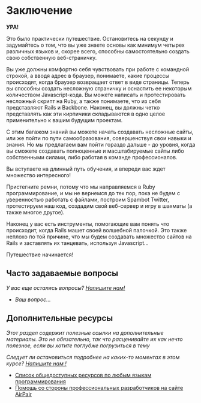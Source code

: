 # Заключение

**УРА!**

Это было практически путешествие. Остановитесь на секунду и задумайтесь о том, что вы уже знаете основы как минимум четырех различных языков и, скорее всего, способны самостоятельно создать свою собственную веб-страничку.

Вы уже должны комфортно себя чувствовать при работе с командной строкой, а вводя адрес в браузер, понимаете, какие процессы происходят, когда браузер возвращает ответ в виде страницы. Теперь вы способны создать несложную страничку и оснастить ее некоторым количеством Javascript-кода. Вы можете написать и протестировать несложный скрипт на Ruby, а также понимаете, что из себя представляют Rails и Backbone. Наконец, вы должны четко представлять как эти кирпичики складываются в одно целое применительно к вашим будущим проектам.

С этим багажом знаний вы можете начать создавать несложные сайты, или же пойти по пути самообразования, совершенствуя свои навыки и знания. Но мы предлагаем вам пойти гораздо дальше - до уровня, когда вы сможете создавать полноценные и масштабируемые сайты либо собственными силами, либо работая в команде профессионалов.

Вы вступаете на длинный путь обучения, и впереди вас ждет множество интересного!

Пристегните ремни, потому что мы направляемся в Ruby программирование, и мы не вернемся до тех пор, пока не будем с уверенностью работать с файлами, построим Spambot Twitter, протестируем наш код, создадим свой веб-сервер и игру в шахматы (а также многое другое).

Наконец у вас есть инструменты, помогающие вам понять что происходит, когда Rails машет своей волшебной палочкой. Это также неплохо по той причине, что мы будем создавать множество сайтов на Rails и заставлять их танцевать, используя Javascript...

Путешествие начинается!

## Часто задаваемые вопросы

*У вас еще остались вопросы? [Напишите нам!](mailto:frey@list.ru)*

* *Ваш вопрос...*

## Дополнительные ресурсы

*Этот раздел содержит полезные ссылки на дополнительные материалы. Это не обязательно, так что расценивайте их как нечто полезное, если вы хотите поглубже погрузиться в тему*


*Следует ли остановиться подробнее на каких-то моментах в этом курсе? [Напишите нам !](mailto:frey@list.ru)*

* [Список общедоступных ресурсов по любым языкам программирования](https://github.com/vhf/free-programming-books/blob/master/free-programming-books.md)
* [Помощь со стороны профессиональных разработчиков на сайте AirPair](http://www.airpair.com)
